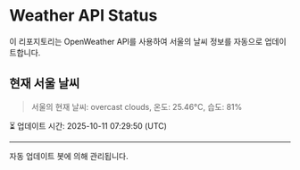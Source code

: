 
# Weather API Status

이 리포지토리는 OpenWeather API를 사용하여 서울의 날씨 정보를 자동으로 업데이트합니다.

## 현재 서울 날씨
> 서울의 현재 날씨: overcast clouds, 온도: 25.46°C, 습도: 81%

⏳ 업데이트 시간: 2025-10-11 07:29:50 (UTC)

---
자동 업데이트 봇에 의해 관리됩니다.
